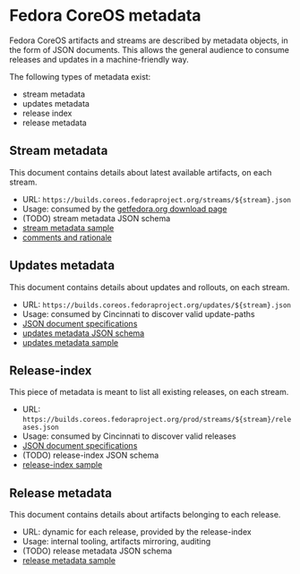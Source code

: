 # Fedora CoreOS metadata

Fedora CoreOS artifacts and streams are described by metadata objects, in the form of JSON documents.
This allows the general audience to consume releases and updates in a machine-friendly way.

The following types of metadata exist:
 * stream metadata
 * updates metadata
 * release index
 * release metadata

## Stream metadata

This document contains details about latest available artifacts, on each stream.

 * URL: `https://builds.coreos.fedoraproject.org/streams/${stream}.json`
 * Usage: consumed by the [getfedora.org download page](https://getfedora.org/en/coreos/download/)
 * (TODO) stream metadata JSON schema
 * [stream metadata sample][stream-sample]
 * [comments and rationale][stream-rationale]

[stream-sample]: ./stream/sample.json
[stream-rationale]: ./stream/rationale.yaml

## Updates metadata

This document contains details about updates and rollouts, on each stream.

 * URL: `https://builds.coreos.fedoraproject.org/updates/${stream}.json`
 * Usage: consumed by Cincinnati to discover valid update-paths
 * [JSON document specifications][updates-specs]
 * [updates metadata JSON schema][updates-schema]
 * [updates metadata sample][updates-sample]

[updates-schema]: ./updates/fcos-updates-schema.json
[updates-sample]: ./updates/sample.json
[updates-specs]: ./updates/specifications.md

## Release-index

This piece of metadata is meant to list all existing releases, on each stream.

 * URL: `https://builds.coreos.fedoraproject.org/prod/streams/${stream}/releases.json`
 * Usage: consumed by Cincinnati to discover valid releases
 * [JSON document specifications][release-index-specs]
 * (TODO) release-index JSON schema
 * [release-index sample][release-index-sample]

[release-index-sample]: ./release-index/sample.json
[release-index-specs]: ./release-index/specifications.md

## Release metadata

This document contains details about artifacts belonging to each release.

 * URL: dynamic for each release, provided by the release-index
 * Usage: internal tooling, artifacts mirroring, auditing
 * (TODO) release metadata JSON schema
 * [release metadata sample][release-sample]

[release-sample]: ./release/sample.json
